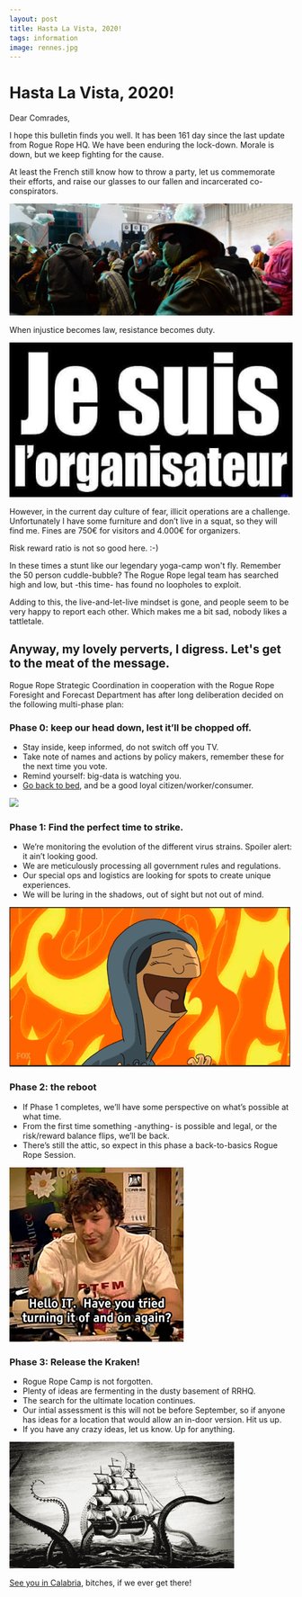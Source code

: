 ```yaml
---
layout: post
title: Hasta La Vista, 2020!
tags: information
image: rennes.jpg
---
```

# Hasta La Vista, 2020!

Dear Comrades,

I hope this bulletin finds you well. It has been 161 day since the last update from Rogue Rope HQ. We have been enduring the lock-down. Morale is down, but we keep fighting for the cause.

At least the French still know how to throw a party, let us commemorate their efforts, and raise our glasses to our fallen and incarcerated co-conspirators.

![](/assets/img/rr-2020-1.png)


When injustice becomes law, resistance becomes duty.

![](/assets/img/rr-2020-2.jpg)


However, in the current day culture of fear, illicit operations are a challenge. Unfortunately I have some furniture and don’t live in a squat, so they will find me. Fines are 750€ for visitors and 4.000€ for organizers.

Risk reward ratio is not so good here. :-)

In these times a stunt like our legendary yoga-camp won't fly. Remember the 50 person cuddle-bubble? The Rogue Rope legal team has searched high and low, but -this time- has found no loopholes to exploit.

Adding to this, the live-and-let-live mindset is gone, and people seem to be very happy to report each other. Which makes me a bit sad, nobody likes a tattletale.

## Anyway, my lovely perverts, I digress. Let's get to the meat of the message.

Rogue Rope Strategic Coordination in cooperation with the Rogue Rope Foresight and Forecast Department has after long deliberation decided on the following multi-phase plan:

### Phase 0: keep our head down, lest it’ll be chopped off.
* Stay inside, keep informed, do not switch off you TV.
* Take note of names and actions by policy makers, remember these for the next time you vote.
* Remind yourself: big-data is watching you.
* [Go back to bed](https://www.youtube.com/watch?v=_WTBkj8gFfI), and be a good loyal citizen/worker/consumer.

![](/assets/img/rr-2020-3.gif)

### Phase 1: Find the perfect time to strike.
* We’re monitoring the evolution of the different virus strains. Spoiler alert: it ain’t looking good.
* We are meticulously processing all government rules and regulations.
* Our special ops and logistics are looking for spots to create unique experiences.
* We will be luring in the shadows, out of sight but not out of mind.

![](/assets/img/rr-2020-4.gif)

### Phase 2: the reboot
* If Phase 1 completes, we’ll have some perspective on what’s possible at what time.
* From the first time something -anything- is possible and legal, or the risk/reward balance flips, we’ll be back.
* There’s still the attic, so expect in this phase a back-to-basics Rogue Rope Session.

![](/assets/img/rr-2020-5.gif)

### Phase 3: Release the Kraken!
* Rogue Rope Camp is not forgotten.
* Plenty of ideas are fermenting in the dusty basement of RRHQ.
* The search for the ultimate location continues.
* Our intial assessment is this will not be before September, so if anyone has ideas for a location that would allow an in-door version. Hit us up.
* If you have any crazy ideas, let us know. Up for anything.

![](/assets/img/rr-2020-6.gif)


[See you in Calabria](https://www.youtube.com/watch?v=Kq4OtRsdXls), bitches, if we ever get there!